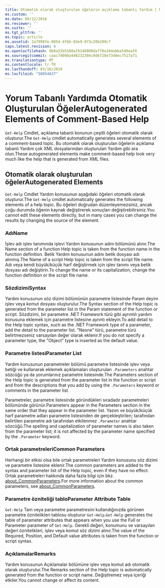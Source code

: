 ```yaml
---
title: Otomatik olarak oluşturulan öğelerin açıklama tabanlı Yardım | Microsoft Docs
ms.custom: ''
ms.date: 09/12/2016
ms.reviewer: ''
ms.suite: ''
ms.tgt_pltfrm: ''
ms.topic: article
ms.assetid: 2a7098fe-0854-4fbb-83e9-073c20b299c7
caps.latest.revision: 4
ms.openlocfilehash: 0b8a32b5588e29148800daff8e104abba548eaf6
ms.sourcegitcommit: caac7d098a448232304c9d6728e7340ec7517a71
ms.translationtype: MT
ms.contentlocale: tr-TR
ms.lasthandoff: 03/16/2019
ms.locfileid: "58054637"
---
```

# <a name="autogenerated-elements-of-comment-based-help"></a><span data-ttu-id="1dc59-102">Yorum Tabanlı Yardımda Otomatik Oluşturulan Öğeler</span><span class="sxs-lookup"><span data-stu-id="1dc59-102">Autogenerated Elements of Comment-Based Help</span></span>

<span data-ttu-id="1dc59-103">`Get-Help` Cmdlet, açıklama tabanlı konunun çeşitli öğeleri otomatik olarak oluşturur.</span><span class="sxs-lookup"><span data-stu-id="1dc59-103">The `Get-Help` cmdlet automatically generates several elements of a comment-based topic.</span></span> <span data-ttu-id="1dc59-104">Bu otomatik olarak oluşturulan öğelerin açıklama tabanlı Yardım çok XML dosyalarından oluşturulan Yardım gibi ara olun.</span><span class="sxs-lookup"><span data-stu-id="1dc59-104">These autogenerated elements make comment-based help look very much like the help that is generated from XML files.</span></span>

## <a name="autogenerated-elements"></a><span data-ttu-id="1dc59-105">Otomatik olarak oluşturulan öğeler</span><span class="sxs-lookup"><span data-stu-id="1dc59-105">Autogenerated Elements</span></span>

<span data-ttu-id="1dc59-106">`Get-Help` Cmdlet Yardım konusunun aşağıdaki öğeleri otomatik olarak oluşturur.</span><span class="sxs-lookup"><span data-stu-id="1dc59-106">The `Get-Help` cmdlet automatically generates the following elements of a help topic.</span></span> <span data-ttu-id="1dc59-107">Bu öğeleri doğrudan düzenleyemezsiniz, ancak çoğu durumda öğenin kaynak değiştirerek sonuçları değiştirebilirsiniz.</span><span class="sxs-lookup"><span data-stu-id="1dc59-107">You cannot edit these elements directly, but in many cases you can change the results by changing the source of the element.</span></span>

### <a name="name"></a><span data-ttu-id="1dc59-108">Adı</span><span class="sxs-lookup"><span data-stu-id="1dc59-108">Name</span></span>

<span data-ttu-id="1dc59-109">İşlev adı işlev tanımında işlevi Yardım konusunun adını bölümünü alınır.</span><span class="sxs-lookup"><span data-stu-id="1dc59-109">The Name section of a function Help topic is taken from the function name in the function definition.</span></span> <span data-ttu-id="1dc59-110">Betik Yardım konusunun adını betik dosyası adı alınmış.</span><span class="sxs-lookup"><span data-stu-id="1dc59-110">The Name of a script Help topic is taken from the script file name.</span></span> <span data-ttu-id="1dc59-111">Adı veya kendi büyük/küçük harf değiştirmek için işlev tanımı veya betik dosyası adı değiştirin.</span><span class="sxs-lookup"><span data-stu-id="1dc59-111">To change the name or its capitalization, change the function definition or the script file name.</span></span>

### <a name="syntax"></a><span data-ttu-id="1dc59-112">Sözdizimi</span><span class="sxs-lookup"><span data-stu-id="1dc59-112">Syntax</span></span>

<span data-ttu-id="1dc59-113">Yardım konusunun söz dizimi bölümünün parametre listesinde Param deyim işlev veya komut dosyası oluşturulur.</span><span class="sxs-lookup"><span data-stu-id="1dc59-113">The Syntax section of the Help topic is generated from the parameter list in the Param statement of the function or script.</span></span> <span data-ttu-id="1dc59-114">Sözdizimi, bir parametre .NET Framework türü gibi ayrıntılı yardım konusuna eklemek için parametre listesine ayrıntı ekleyin.</span><span class="sxs-lookup"><span data-stu-id="1dc59-114">To add detail to the Help topic syntax, such as the .NET Framework type of a parameter, add the detail to the parameter list.</span></span> <span data-ttu-id="1dc59-115">"Nesne" türü, parametre türü belirtmezseniz varsayılan değer olarak eklenir.</span><span class="sxs-lookup"><span data-stu-id="1dc59-115">If you do not specify a parameter type, the "Object" type is inserted as the default value.</span></span>

### <a name="parameter-list"></a><span data-ttu-id="1dc59-116">Parametre listesi</span><span class="sxs-lookup"><span data-stu-id="1dc59-116">Parameter List</span></span>

<span data-ttu-id="1dc59-117">Yardım konusunun parametreler bölümü parametre listesinde işlev veya betiği ve kullanarak eklemek açıklamaları oluşturulan `.Parameters` anahtar sözcüğü ya da yorumlarınız parametre listesinde.</span><span class="sxs-lookup"><span data-stu-id="1dc59-117">The Parameters section of the Help topic is generated from the parameter list in the function or script and from the descriptions that you add by using the `.Parameters` keyword or comments in the parameter list.</span></span>

<span data-ttu-id="1dc59-118">Parametreler, parametre listesinde göründükleri sıradadır parametreleri bölümünde görünür.</span><span class="sxs-lookup"><span data-stu-id="1dc59-118">Parameters appear in the Parameters section in the same order that they appear in the parameter list.</span></span> <span data-ttu-id="1dc59-119">Yazım ve büyük/küçük harf parametre adları parametre listesinden de gerçekleştirilen; tarafından belirtilen parametre adı tarafından etkilenmez `.Parameter` anahtar sözcüğü.</span><span class="sxs-lookup"><span data-stu-id="1dc59-119">The spelling and capitalization of parameter names is also taken from the parameter list; it is not affected by the parameter name specified by the `.Parameter` keyword.</span></span>

### <a name="common-parameters"></a><span data-ttu-id="1dc59-120">Ortak parametreleri</span><span class="sxs-lookup"><span data-stu-id="1dc59-120">Common Parameters</span></span>

<span data-ttu-id="1dc59-121">Herhangi bir etkisi olsa bile ortak parametreleri Yardım konusunu söz dizimi ve parametre listesine eklenir.</span><span class="sxs-lookup"><span data-stu-id="1dc59-121">The common parameters are added to the syntax and parameter list of the Help topic, even if they have no effect.</span></span> <span data-ttu-id="1dc59-122">Ortak parametreleri hakkında daha fazla bilgi için bkz. [about_CommonParameters](/powershell/module/microsoft.powershell.core/about/about_commonparameters).</span><span class="sxs-lookup"><span data-stu-id="1dc59-122">For more information about the common parameters, see [about_CommonParameters](/powershell/module/microsoft.powershell.core/about/about_commonparameters).</span></span>

### <a name="parameter-attribute-table"></a><span data-ttu-id="1dc59-123">Parametre özniteliği tablo</span><span class="sxs-lookup"><span data-stu-id="1dc59-123">Parameter Attribute Table</span></span>

<span data-ttu-id="1dc59-124">`Get-Help` Tam veya parametre parametresini kullandığınızda görünen parametre öznitelikleri tablosu oluşturur `Get-Help`.</span><span class="sxs-lookup"><span data-stu-id="1dc59-124">`Get-Help` generates the table of parameter attributes that appears when you use the Full or Parameter parameter of `Get-Help`.</span></span> <span data-ttu-id="1dc59-125">Gerekli değeri, konumunu ve varsayılan değeri öznitelikleri, işlev veya komut söz dizimi alınır.</span><span class="sxs-lookup"><span data-stu-id="1dc59-125">The value of the Required, Position, and Default value attributes is taken from the function or script syntax.</span></span>

### <a name="remarks"></a><span data-ttu-id="1dc59-126">Açıklamalar</span><span class="sxs-lookup"><span data-stu-id="1dc59-126">Remarks</span></span>

<span data-ttu-id="1dc59-127">Yardım konusunun Açıklamalar bölümüne işlev veya komut adı otomatik olarak oluşturulur.</span><span class="sxs-lookup"><span data-stu-id="1dc59-127">The Remarks section of the Help topic is automatically generated from the function or script name.</span></span> <span data-ttu-id="1dc59-128">Değiştiremez veya içeriği etkiler.</span><span class="sxs-lookup"><span data-stu-id="1dc59-128">You cannot change or affect its content.</span></span>
